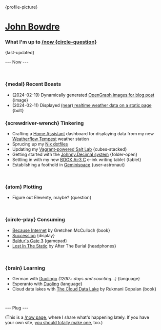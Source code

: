 {profile-picture}

# [John Bowdre](https://jbowdre.lol)

### What I'm up to [/now {circle-question}](https://nownownow.com/about)

{last-updated}

--- Now ---

<script src="https://status.lol/jbowdre.js?time&link&fluent&pretty"></script>

<br>

### {medal} Recent Boasts
- (2024-02-19) Dynamically generated [OpenGraph images for blog post](https://runtimeterror.dev/dynamic-opengraph-images-with-hugo/) {image}
- (2024-02-11) Displayed [(near) realtime weather data on a static page](https://runtimeterror.dev/display-tempest-weather-static-site/) {bolt}



### {screwdriver-wrench} Tinkering
- Crafting a [Home Assistant](https://www.home-assistant.io/) dashboard for displaying data from my new [Weatherflow Tempest](https://shop.weatherflow.com/products/tempest) weather station
- Sprucing up my [Nix dotfiles](https://github.com/jbowdre/dotfiles)
- Updating my [Vagrant-powered Salt Lab](https://github.com/jbowdre/vagrant-saltlab) {cubes-stacked}
- Getting started with the [Johnny.Decimal system](https://johnnydecimal.com/) {folder-open}
- Settling in with my new [BOOX Air3 C](https://shop.boox.com/products/noteair3) e-ink writing tablet {tablet}
- Establishing a foothold in [Geminispace](https://geminiprotocol.net/) {user-astronaut}

<br>

### {atom} Plotting

- Figure out Eleventy, maybe? {question}

<br>

### {circle-play} Consuming
- [Because Internet](https://gretchenmcculloch.com/book/) by Gretchen McCulloch {book}
- [Succession](https://www.imdb.com/title/tt7660850/) {display}
- [Baldur's Gate 3](https://store.steampowered.com/app/1086940/Baldurs_Gate_3/) {gamepad}
- [Lost In The Static](https://musicthread.app/link/2d2w7PLshWdK0CgbBxJxZhvucA0) by After The Burial {headphones}

<br>

### {brain} Learning
- German with [Duolingo](https://www.duolingo.com/) *(1200+ days and counting...)* {language}
- Esperanto with [Duoling](https://www.duolingo.com/) {language}
- Cloud data lakes with [The Cloud Data Lake](https://www.oreilly.com/library/view/the-cloud-data/9781098116576/) by Rukmani Gopalan {book}

<br>

--- Plug ---

(This is a [/now page](https://nownownow.com/about), where I share what's happening lately. If you have your own site, [you should totally make one](https://nownownow.com/about), too.)

